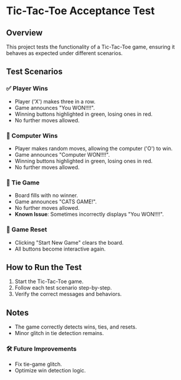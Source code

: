 # Tic-Tac-Toe Acceptance Test

## Overview
This project tests the functionality of a Tic-Tac-Toe game, ensuring it behaves as expected under different scenarios.

## Test Scenarios

### ✅ Player Wins
- Player ('X') makes three in a row.
- Game announces "You WON!!!!".
- Winning buttons highlighted in green, losing ones in red.
- No further moves allowed.

### 🤖 Computer Wins
- Player makes random moves, allowing the computer ('O') to win.
- Game announces "Computer WON!!!!".
- Winning buttons highlighted in green, losing ones in red.
- No further moves allowed.

### 🔄 Tie Game
- Board fills with no winner.
- Game announces "CATS GAME!".
- No further moves allowed.
- **Known Issue**: Sometimes incorrectly displays "You WON!!!!".

### 🔁 Game Reset
- Clicking "Start New Game" clears the board.
- All buttons become interactive again.

## How to Run the Test
1. Start the Tic-Tac-Toe game.
2. Follow each test scenario step-by-step.
3. Verify the correct messages and behaviors.

## Notes
- The game correctly detects wins, ties, and resets.
- Minor glitch in tie detection remains.

### 🛠 Future Improvements
- Fix tie-game glitch.
- Optimize win detection logic.
